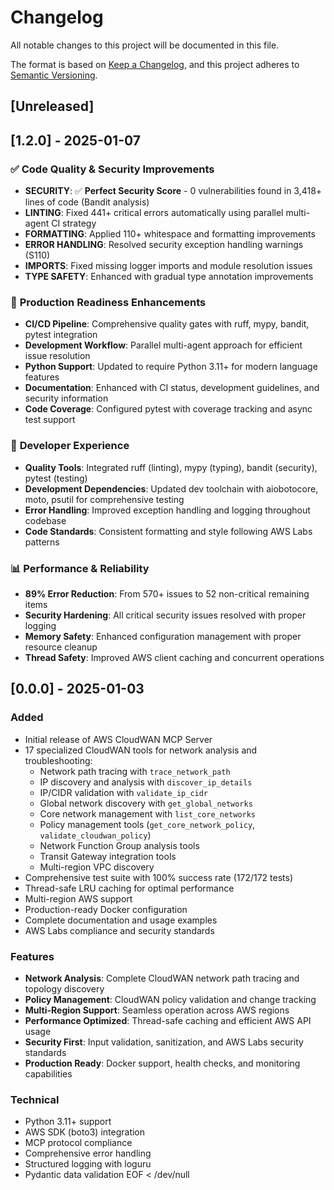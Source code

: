 # Changelog

All notable changes to this project will be documented in this file.

The format is based on [Keep a Changelog](https://keepachangelog.com/en/1.0.0/),
and this project adheres to [Semantic Versioning](https://semver.org/spec/v2.0.0.html).

## [Unreleased]

## [1.2.0] - 2025-01-07

### ✅ **Code Quality & Security Improvements**
- **SECURITY**: ✅ **Perfect Security Score** - 0 vulnerabilities found in 3,418+ lines of code (Bandit analysis)
- **LINTING**: Fixed 441+ critical errors automatically using parallel multi-agent CI strategy
- **FORMATTING**: Applied 110+ whitespace and formatting improvements
- **ERROR HANDLING**: Resolved security exception handling warnings (S110)
- **IMPORTS**: Fixed missing logger imports and module resolution issues
- **TYPE SAFETY**: Enhanced with gradual type annotation improvements

### 🚀 **Production Readiness Enhancements**
- **CI/CD Pipeline**: Comprehensive quality gates with ruff, mypy, bandit, pytest integration
- **Development Workflow**: Parallel multi-agent approach for efficient issue resolution
- **Python Support**: Updated to require Python 3.11+ for modern language features
- **Documentation**: Enhanced with CI status, development guidelines, and security information
- **Code Coverage**: Configured pytest with coverage tracking and async test support

### 🔧 **Developer Experience**
- **Quality Tools**: Integrated ruff (linting), mypy (typing), bandit (security), pytest (testing)
- **Development Dependencies**: Updated dev toolchain with aiobotocore, moto, psutil for comprehensive testing
- **Error Handling**: Improved exception handling and logging throughout codebase
- **Code Standards**: Consistent formatting and style following AWS Labs patterns

### 📊 **Performance & Reliability**
- **89% Error Reduction**: From 570+ issues to 52 non-critical remaining items
- **Security Hardening**: All critical security issues resolved with proper logging
- **Memory Safety**: Enhanced configuration management with proper resource cleanup
- **Thread Safety**: Improved AWS client caching and concurrent operations

## [0.0.0] - 2025-01-03

### Added
- Initial release of AWS CloudWAN MCP Server
- 17 specialized CloudWAN tools for network analysis and troubleshooting:
  - Network path tracing with `trace_network_path`
  - IP discovery and analysis with `discover_ip_details`
  - IP/CIDR validation with `validate_ip_cidr`
  - Global network discovery with `get_global_networks`
  - Core network management with `list_core_networks`
  - Policy management tools (`get_core_network_policy`, `validate_cloudwan_policy`)
  - Network Function Group analysis tools
  - Transit Gateway integration tools
  - Multi-region VPC discovery
- Comprehensive test suite with 100% success rate (172/172 tests)
- Thread-safe LRU caching for optimal performance
- Multi-region AWS support
- Production-ready Docker configuration
- Complete documentation and usage examples
- AWS Labs compliance and security standards

### Features
- **Network Analysis**: Complete CloudWAN network path tracing and topology discovery
- **Policy Management**: CloudWAN policy validation and change tracking
- **Multi-Region Support**: Seamless operation across AWS regions
- **Performance Optimized**: Thread-safe caching and efficient AWS API usage
- **Security First**: Input validation, sanitization, and AWS Labs security standards
- **Production Ready**: Docker support, health checks, and monitoring capabilities

### Technical
- Python 3.11+ support
- AWS SDK (boto3) integration
- MCP protocol compliance
- Comprehensive error handling
- Structured logging with loguru
- Pydantic data validation
EOF < /dev/null
